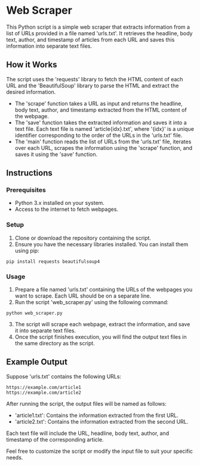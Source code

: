 # Web Scraper
This Python script is a simple web scraper that extracts information from a list of URLs provided in a file named 'urls.txt'. It retrieves the headline, body text, author, and timestamp of articles from each URL and saves this information into separate text files.

## How it Works
The script uses the 'requests' library to fetch the HTML content of each URL and the 'BeautifulSoup' library to parse the HTML and extract the desired information.

- The 'scrape' function takes a URL as input and returns the headline, body text, author, and timestamp extracted from the HTML content of the webpage.
- The 'save' function takes the extracted information and saves it into a text file. Each text file is named 'article{idx}.txt', where '{idx}' is a unique identifier corresponding to the order of the URLs in the 'urls.txt' file.
- The 'main' function reads the list of URLs from the 'urls.txt' file, iterates over each URL, scrapes the information using the 'scrape' function, and saves it using the 'save' function.

## Instructions
### Prerequisites
- Python 3.x installed on your system.
- Access to the internet to fetch webpages.

### Setup
1. Clone or download the repository containing the script.
2. Ensure you have the necessary libraries installed. You can install them using pip:
```
pip install requests beautifulsoup4
```

### Usage
1. Prepare a file named 'urls.txt' containing the URLs of the webpages you want to scrape. Each URL should be on a separate line.
2. Run the script 'web_scraper.py' using the following command:
```
python web_scraper.py
```
3. The script will scrape each webpage, extract the information, and save it into separate text files.
4. Once the script finishes execution, you will find the output text files in the same directory as the script.

## Example Output
Suppose 'urls.txt' contains the following URLs:
```
https://example.com/article1
https://example.com/article2
```
After running the script, the output files will be named as follows:

- 'article1.txt': Contains the information extracted from the first URL.
- 'article2.txt': Contains the information extracted from the second URL.

Each text file will include the URL, headline, body text, author, and timestamp of the corresponding article.

Feel free to customize the script or modify the input file to suit your specific needs.
